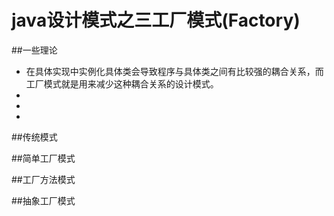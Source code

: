 # java设计模式之三工厂模式(Factory)

##一些理论
* 在具体实现中实例化具体类会导致程序与具体类之间有比较强的耦合关系，而工厂模式就是用来减少这种耦合关系的设计模式。
*
*
*
##传统模式



##简单工厂模式

##工厂方法模式


##抽象工厂模式
